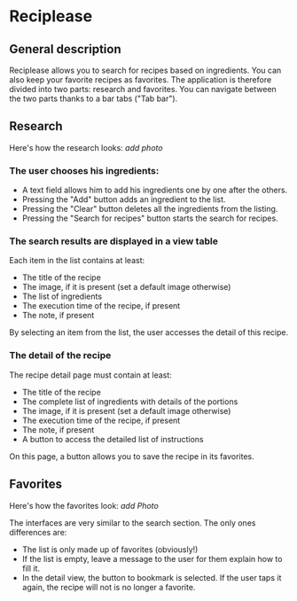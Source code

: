 # Reciplease

## General description

Reciplease allows you to search for recipes based on ingredients.
You can also keep your favorite recipes as favorites.
The application is therefore divided into two parts: research and
favorites. You can navigate between the two parts thanks to a bar
tabs ("Tab bar").

## Research

Here's how the research looks:
*add photo*

### The user chooses his ingredients:

* A text field allows him to add his ingredients one by one
after the others.
* Pressing the "Add" button adds an ingredient to the list.
* Pressing the "Clear" button deletes all the ingredients from the
listing.
* Pressing the "Search for recipes" button starts the search for
recipes.

### The search results are displayed in a view table
Each item in the list contains at least:
* The title of the recipe
* The image, if it is present (set a default image otherwise)
* The list of ingredients
* The execution time of the recipe, if present
* The note, if present

By selecting an item from the list, the user accesses the detail of
this recipe.

### The detail of the recipe
The recipe detail page must contain at least:
* The title of the recipe
* The complete list of ingredients with details of the portions
* The image, if it is present (set a default image otherwise)
* The execution time of the recipe, if present
* The note, if present
* A button to access the detailed list of instructions

On this page, a button allows you to save the recipe in its
favorites.

## Favorites
Here's how the favorites look:
*add Photo*

The interfaces are very similar to the search section. The only ones
differences are:

* The list is only made up of favorites (obviously!)
* If the list is empty, leave a message to the user for them
explain how to fill it.
* In the detail view, the button to bookmark is
selected. If the user taps it again, the recipe will not
is no longer a favorite.
